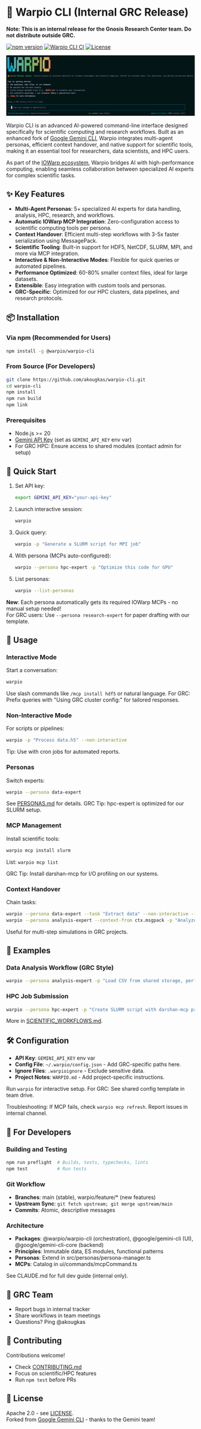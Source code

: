 # 🚀 Warpio CLI (Internal GRC Release)

**Note: This is an internal release for the Gnosis Research Center team. Do not distribute outside GRC.**

[![npm version](https://badge.fury.io/js/%40warpio%2Fwarpio-cli.svg)](https://badge.fury.io/js/%40warpio%2Fwarpio-cli)
[![Warpio CLI CI](https://github.com/akougkas/warpio-cli/actions/workflows/ci.yml/badge.svg)](https://github.com/akougkas/warpio-cli/actions/workflows/ci.yml)
[![License](https://img.shields.io/badge/License-Apache%202.0-blue.svg)](https://opensource.org/licenses/Apache-2.0)

![Warpio CLI Demo](./docs/assets/warpio-screenshot.png)

Warpio CLI is an advanced AI-powered command-line interface designed specifically for scientific computing and research workflows. Built as an enhanced fork of [Google Gemini CLI](https://github.com/google-gemini/gemini-cli), Warpio integrates multi-agent personas, efficient context handover, and native support for scientific tools, making it an essential tool for researchers, data scientists, and HPC users.

As part of the [IOWarp ecosystem](https://grc.iit.edu/research/projects/iowarp), Warpio bridges AI with high-performance computing, enabling seamless collaboration between specialized AI experts for complex scientific tasks.

## ✨ Key Features

- **Multi-Agent Personas**: 5+ specialized AI experts for data handling, analysis, HPC, research, and workflows.
- **Automatic IOWarp MCP Integration**: Zero-configuration access to scientific computing tools per persona.
- **Context Handover**: Efficient multi-step workflows with 3-5x faster serialization using MessagePack.
- **Scientific Tooling**: Built-in support for HDF5, NetCDF, SLURM, MPI, and more via MCP integration.
- **Interactive & Non-Interactive Modes**: Flexible for quick queries or automated pipelines.
- **Performance Optimized**: 60-80% smaller context files, ideal for large datasets.
- **Extensible**: Easy integration with custom tools and personas.
- **GRC-Specific**: Optimized for our HPC clusters, data pipelines, and research protocols.

## 📦 Installation

### Via npm (Recommended for Users)

```bash
npm install -g @warpio/warpio-cli
```

### From Source (For Developers)

```bash
git clone https://github.com/akougkas/warpio-cli.git
cd warpio-cli
npm install
npm run build
npm link
```

### Prerequisites

- Node.js >= 20
- [Gemini API Key](https://aistudio.google.com/app/apikey) (set as `GEMINI_API_KEY` env var)
- For GRC HPC: Ensure access to shared modules (contact admin for setup)

## 🚀 Quick Start

1. Set API key:

   ```bash
   export GEMINI_API_KEY="your-api-key"
   ```

2. Launch interactive session:

   ```bash
   warpio
   ```

3. Quick query:

   ```bash
   warpio -p "Generate a SLURM script for MPI job"
   ```

4. With persona (MCPs auto-configured):

   ```bash
   warpio --persona hpc-expert -p "Optimize this code for GPU"
   ```

5. List personas:
   ```bash
   warpio --list-personas
   ```

**New**: Each persona automatically gets its required IOWarp MCPs - no manual setup needed!  
For GRC users: Use `--persona research-expert` for paper drafting with our template.

## 📖 Usage

### Interactive Mode

Start a conversation:

```bash
warpio
```

Use slash commands like `/mcp install hdf5` or natural language. For GRC: Prefix queries with "Using GRC cluster config:" for tailored responses.

### Non-Interactive Mode

For scripts or pipelines:

```bash
warpio -p "Process data.h5" --non-interactive
```

Tip: Use with cron jobs for automated reports.

### Personas

Switch experts:

```bash
warpio --persona data-expert
```

See [PERSONAS.md](./docs/PERSONAS.md) for details. GRC Tip: hpc-expert is optimized for our SLURM setup.

### MCP Management

Install scientific tools:

```bash
warpio mcp install slurm
```

List: `warpio mcp list`

GRC Tip: Install darshan-mcp for I/O profiling on our systems.

### Context Handover

Chain tasks:

```bash
warpio --persona data-expert --task "Extract data" --non-interactive --context-file ctx.msgpack
warpio --persona analysis-expert --context-from ctx.msgpack -p "Analyze extracted data"
```

Useful for multi-step simulations in GRC projects.

## 🧪 Examples

### Data Analysis Workflow (GRC Style)

```bash
warpio --persona analysis-expert -p "Load CSV from shared storage, perform regression, plot results using plot-mcp"
```

### HPC Job Submission

```bash
warpio --persona hpc-expert -p "Create SLURM script with darshan-mcp profiling for our Theta cluster"
```

More in [SCIENTIFIC_WORKFLOWS.md](./docs/SCIENTIFIC_WORKFLOWS.md).

## 🛠️ Configuration

- **API Key**: `GEMINI_API_KEY` env var
- **Config File**: `~/.warpio/config.json` - Add GRC-specific paths here.
- **Ignore Files**: `.warpioignore` - Exclude sensitive data.
- **Project Notes**: `WARPIO.md` - Add project-specific instructions.

Run `warpio` for interactive setup. For GRC: See shared config template in team drive.

Troubleshooting: If MCP fails, check `warpio mcp refresh`. Report issues in internal channel.

## 🔧 For Developers

### Building and Testing

```bash
npm run preflight  # Builds, tests, typechecks, lints
npm test           # Run tests
```

### Git Workflow

- **Branches**: main (stable), warpio/feature/\* (new features)
- **Upstream Sync**: `git fetch upstream; git merge upstream/main`
- **Commits**: Atomic, descriptive messages

### Architecture

- **Packages**: @warpio/warpio-cli (orchestration), @google/gemini-cli (UI), @google/gemini-cli-core (backend)
- **Principles**: Immutable data, ES modules, functional patterns
- **Personas**: Extend in src/personas/persona-manager.ts
- **MCPs**: Catalog in ui/commands/mcpCommand.ts

See CLAUDE.md for full dev guide (internal only).

## 👥 GRC Team

- Report bugs in internal tracker
- Share workflows in team meetings
- Questions? Ping @akougkas

## 🤝 Contributing

Contributions welcome!

- Check [CONTRIBUTING.md](CONTRIBUTING.md)
- Focus on scientific/HPC features
- Run `npm test` before PRs

## 📜 License

Apache 2.0 - see [LICENSE](LICENSE).  
Forked from [Google Gemini CLI](https://github.com/google-gemini/gemini-cli) - thanks to the Gemini team!
